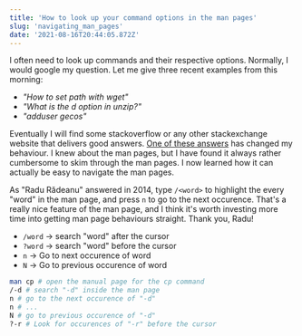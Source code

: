```yaml
---
title: 'How to look up your command options in the man pages'
slug: 'navigating_man_pages'
date: '2021-08-16T20:44:05.872Z'
---
```


I often need to look up commands and their respective options. Normally, I would google my question. Let me give three recent examples from this morning: 

- _"How to set path with wget"_
- _"What is the d option in unzip?"_
- _"adduser gecos"_

Eventually I will find some stackoverflow or any other stackexchange website that delivers good answers. [One of these answers](https://askubuntu.com/questions/420784/what-do-the-disabled-login-and-gecos-options-of-adduser-command-stand) has changed my behaviour. I knew about the man pages, but I have found it always rather cumbersome to skim through the man pages. I now learned how it can actually be easy to navigate the man pages.

As "Radu Rădeanu" answered in 2014, type `/<word>` to highlight the every "word" in the man page, and press `n` to go to the next occurence. That's a really nice feature of the man page, and I think it's worth investing more time into getting man page behaviours straight. Thank you, Radu!

- `/word` -> search "word" after the cursor
- `?word` -> search "word" before the cursor
- `n` -> Go to next occurence of word
- `N` -> Go to previous occurence of word

```bash
man cp # open the manual page for the cp command
/-d # search "-d" inside the man page
n # go to the next occurence of "-d"
n # ...
N # go to previous occurence of "-d"
?-r # Look for occurences of "-r" before the cursor
```